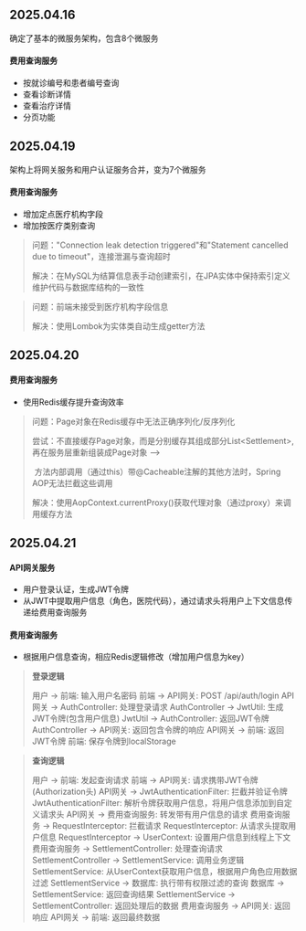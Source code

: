 ## 2025.04.16

确定了基本的微服务架构，包含8个微服务

#### 费用查询服务

- 按就诊编号和患者编号查询
- 查看诊断详情
- 查看治疗详情
- 分页功能

## 2025.04.19

架构上将网关服务和用户认证服务合并，变为7个微服务

#### 费用查询服务

- 增加定点医疗机构字段
- 增加按医疗类别查询

> 问题："Connection leak detection triggered"和"Statement cancelled due to timeout"，连接泄漏与查询超时
>
> 解决：在MySQL为结算信息表手动创建索引，在JPA实体中保持索引定义维护代码与数据库结构的一致性

> 问题：前端未接受到医疗机构字段信息
>
> 解决：使用Lombok为实体类自动生成getter方法 

## 2025.04.20

#### 费用查询服务

- 使用Redis缓存提升查询效率

> 问题：Page对象在Redis缓存中无法正确序列化/反序列化
>
> 尝试：不直接缓存Page对象，而是分别缓存其组成部分List\<Settlement\>,再在服务层重新组装成Page对象 —>
>
> ​			方法内部调用（通过this）带@Cacheable注解的其他方法时，Spring AOP无法拦截这些调用
>
> 解决：使用AopContext.currentProxy()获取代理对象（通过proxy）来调用缓存方法

## 2025.04.21

#### API网关服务

- 用户登录认证，生成JWT令牌
- 从JWT中提取用户信息（角色，医院代码），通过请求头将用户上下文信息传递给费用查询服务

#### 费用查询服务

- 根据用户信息查询，相应Redis逻辑修改（增加用户信息为key）

> **登录逻辑**
>
> 用户 -> 前端: 输入用户名密码
> 前端 -> API网关: POST /api/auth/login
> API网关 -> AuthController: 处理登录请求
> AuthController -> JwtUtil: 生成JWT令牌(包含用户信息)
> JwtUtil -> AuthController: 返回JWT令牌
> AuthController -> API网关: 返回包含令牌的响应
> API网关 -> 前端: 返回JWT令牌
> 前端: 保存令牌到localStorage

> **查询逻辑**
>
> 用户 -> 前端: 发起查询请求
> 前端 -> API网关: 请求携带JWT令牌(Authorization头)
> API网关 -> JwtAuthenticationFilter: 拦截并验证令牌
> JwtAuthenticationFilter: 解析令牌获取用户信息，将用户信息添加到自定义请求头
> API网关 -> 费用查询服务: 转发带有用户信息的请求
> 费用查询服务 -> RequestInterceptor: 拦截请求
> RequestInterceptor: 从请求头提取用户信息
> RequestInterceptor -> UserContext: 设置用户信息到线程上下文
> 费用查询服务 -> SettlementController: 处理查询请求
> SettlementController -> SettlementService: 调用业务逻辑
> SettlementService: 从UserContext获取用户信息，根据用户角色应用数据过滤
> SettlementService -> 数据库: 执行带有权限过滤的查询
> 数据库 -> SettlementService: 返回查询结果
> SettlementService -> SettlementController: 返回处理后的数据
> 费用查询服务 -> API网关: 返回响应
> API网关 -> 前端: 返回最终数据

